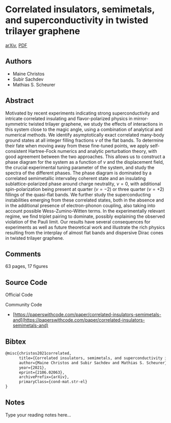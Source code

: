 
# Correlated insulators, semimetals, and superconductivity in twisted trilayer graphene

[arXiv](https://arxiv.org/abs/2106.02063), [PDF](https://arxiv.org/pdf/2106.02063.pdf)

## Authors

- Maine Christos
- Subir Sachdev
- Mathias S. Scheurer

## Abstract

Motivated by recent experiments indicating strong superconductivity and intricate correlated insulating and flavor-polarized physics in mirror-symmetric twisted trilayer graphene, we study the effects of interactions in this system close to the magic angle, using a combination of analytical and numerical methods. We identify asymptotically exact correlated many-body ground states at all integer filling fractions $\nu$ of the flat bands. To determine their fate when moving away from these fine-tuned points, we apply self-consistent Hartree-Fock numerics and analytic perturbation theory, with good agreement between the two approaches. This allows us to construct a phase diagram for the system as a function of $\nu$ and the displacement field, the crucial experimental tuning parameter of the system, and study the spectra of the different phases. The phase diagram is dominated by a correlated semimetallic intervalley coherent state and an insulating sublattice-polarized phase around charge neutrality, $\nu=0$, with additional spin-polarization being present at quarter ($\nu=-2$) or three quarter ($\nu=+2$) fillings of the quasi-flat bands. We further study the superconducting instabilities emerging from these correlated states, both in the absence and in the additional presence of electron-phonon coupling, also taking into account possible Wess-Zumino-Witten terms. In the experimentally relevant regime, we find triplet pairing to dominate, possibly explaining the observed violation of the Pauli limit. Our results have several consequences for experiments as well as future theoretical work and illustrate the rich physics resulting from the interplay of almost flat bands and dispersive Dirac cones in twisted trilayer graphene.

## Comments

63 pages, 17 figures

## Source Code

Official Code



Community Code

- [https://paperswithcode.com/paper/correlated-insulators-semimetals-and](https://paperswithcode.com/paper/correlated-insulators-semimetals-and)

## Bibtex

```tex
@misc{christos2021correlated,
      title={Correlated insulators, semimetals, and superconductivity in twisted trilayer graphene}, 
      author={Maine Christos and Subir Sachdev and Mathias S. Scheurer},
      year={2021},
      eprint={2106.02063},
      archivePrefix={arXiv},
      primaryClass={cond-mat.str-el}
}
```

## Notes

Type your reading notes here...

